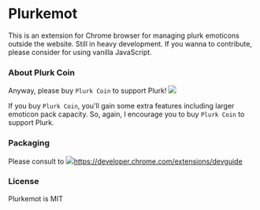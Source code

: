 # Plurkemot

This is an extension for Chrome browser for managing plurk emoticons outside the website. Still in heavy development. If you wanna to contribute, please consider for using vanilla JavaScript.


### About Plurk Coin

Anyway, please buy `Plurk Coin` to support Plurk! <img src="https://s.plurk.com/1c890273544559b17f090d09238fa763.gif">

If you buy `Plurk Coin`, you'll gain some extra features including larger emoticon pack capacity. So, again, I encourage you to buy `Plurk Coin` to support Plurk.

### Packaging

Please consult to <img target="_blank" src="https://developer.chrome.com/extensions/devguide">https://developer.chrome.com/extensions/devguide</a>

### License

Plurkemot is MIT
